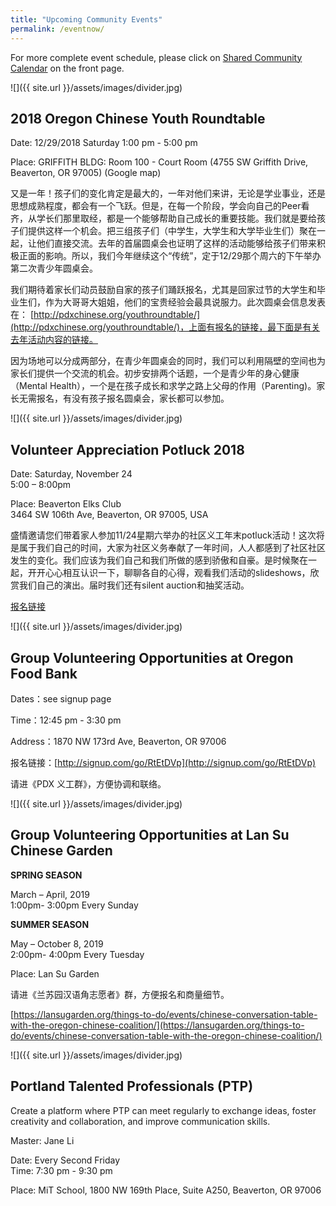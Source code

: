 ```yaml
---
title: "Upcoming Community Events"
permalink: /eventnow/
---
```


For more complete event schedule, please click on [Shared Community Calendar](http://pdxchinese.org/events/) on the front page.

![]({{ site.url }}/assets/images/divider.jpg)

## 2018 Oregon Chinese Youth Roundtable

Date: 12/29/2018 Saturday 1:00 pm - 5:00 pm

Place: GRIFFITH BLDG: Room 100 - Court Room (4755 SW Griffith Drive, Beaverton, OR 97005) (Google map)

又是一年！孩子们的变化肯定是最大的，一年对他们来讲，无论是学业事业，还是思想成熟程度，都会有一个飞跃。但是，在每一个阶段，学会向自己的Peer看齐，从学长们那里取经，都是一个能够帮助自己成长的重要技能。我们就是要给孩子们提供这样一个机会。把三组孩子们（中学生，大学生和大学毕业生们）聚在一起，让他们直接交流。去年的首届圆桌会也证明了这样的活动能够给孩子们带来积极正面的影响。所以，我们今年继续这个“传统”，定于12/29那个周六的下午举办第二次青少年圆桌会。

我们期待着家长们动员鼓励自家的孩子们踊跃报名，尤其是回家过节的大学生和毕业生们，作为大哥哥大姐姐，他们的宝贵经验会最具说服力。此次圆桌会信息发表在： [http://pdxchinese.org/youthroundtable/](http://pdxchinese.org/youthroundtable/)，上面有报名的链接，最下面是有关去年活动内容的链接。

因为场地可以分成两部分，在青少年圆桌会的同时，我们可以利用隔壁的空间也为家长们提供一个交流的机会。初步安排两个话题，一个是青少年的身心健康（Mental Health），一个是在孩子成长和求学之路上父母的作用（Parenting)。家长无需报名，有没有孩子报名圆桌会，家长都可以参加。

![]({{ site.url }}/assets/images/divider.jpg)

## Volunteer Appreciation Potluck 2018

Date: Saturday, November 24  
      5:00 – 8:00pm  

Place: Beaverton Elks Club  
      3464 SW 106th Ave, Beaverton, OR 97005, USA  

盛情邀请您们带着家人参加11/24星期六举办的社区义工年末potluck活动！这次将是属于我们自己的时间，大家为社区义务奉献了一年时间，人人都感到了社区社区发生的变化。我们应该为我们自己和我们所做的感到骄傲和自豪。是时候聚在一起，开开心心相互认识一下，聊聊各自的心得，观看我们活动的slideshows，欣赏我们自己的演出。届时我们还有silent auction和抽奖活动。

[报名链接](https://docs.google.com/forms/d/e/1FAIpQLSfvRHU44_ukmC_iv_62twuYjw5HgOrPPda-QMG2eI8KtHz9BA/viewform?c=0&w=1)

![]({{ site.url }}/assets/images/divider.jpg)

## Group Volunteering Opportunities at Oregon Food Bank

Dates：see signup page

Time：12:45 pm - 3:30 pm

Address：1870 NW 173rd Ave, Beaverton, OR 97006

报名链接：[http://signup.com/go/RtEtDVp](http://signup.com/go/RtEtDVp)

请进《PDX 义工群》，方便协调和联络。

![]({{ site.url }}/assets/images/divider.jpg)

## Group Volunteering Opportunities at Lan Su Chinese Garden

**SPRING SEASON**

March – April, 2019  
1:00pm- 3:00pm Every Sunday  

**SUMMER SEASON**

May – October 8, 2019  
2:00pm- 4:00pm Every Tuesday  

Place: Lan Su Garden

请进《兰苏园汉语角志愿者》群，方便报名和商量细节。

[https://lansugarden.org/things-to-do/events/chinese-conversation-table-with-the-oregon-chinese-coalition/](https://lansugarden.org/things-to-do/events/chinese-conversation-table-with-the-oregon-chinese-coalition/)

![]({{ site.url }}/assets/images/divider.jpg)

## Portland Talented Professionals (PTP)

Create a platform where PTP can meet regularly to exchange ideas, foster creativity and collaboration, and improve communication skills.

Master: Jane Li

Date: Every Second Friday  
Time: 7:30 pm - 9:30 pm  

Place: MiT School, 1800 NW 169th Place, Suite A250, Beaverton, OR 97006

